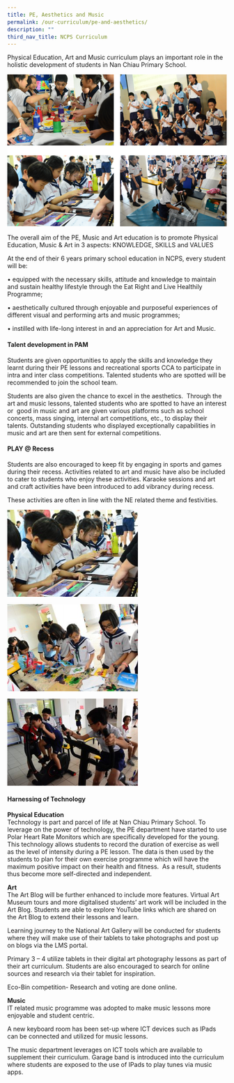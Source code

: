 ```yaml
---
title: PE, Aesthetics and Music
permalink: /our-curriculum/pe-and-aesthetics/
description: ""
third_nav_title: NCPS Curriculum
---
```

Physical Education, Art and Music curriculum plays an important role in the holistic development of students in Nan Chiau Primary School.

![](/images/Our%20Curriculum_PAM/pam%201.png)

The overall aim of the PE, Music and Art education is to promote Physical Education, Music & Art in 3 aspects: KNOWLEDGE, SKILLS and VALUES

At the end of their 6 years primary school education in NCPS, every student will be:

• equipped with the necessary skills, attitude and knowledge to maintain and sustain healthy lifestyle through the Eat Right and Live Healthily Programme;

• aesthetically cultured through enjoyable and purposeful experiences of different visual and performing arts and music programmes;

• instilled with life-long interest in and an appreciation for Art and Music.

#### **Talent development in PAM**

Students are given opportunities to apply the skills and knowledge they learnt during their PE lessons and recreational sports CCA to participate in intra and inter class competitions. Talented students who are spotted will be recommended to join the school team.

Students are also given the chance to excel in the aesthetics.  Through the art and music lessons, talented students who are spotted to have an interest or  good in music and art are given various platforms such as school concerts, mass singing, internal art competitions, etc., to display their talents. Outstanding students who displayed exceptionally capabilities in music and art are then sent for external competitions.

#### **PLAY @ Recess**

Students are also encouraged to keep fit by engaging in sports and games during their recess. Activities related to art and music have also be included to cater to students who enjoy these activities. Karaoke sessions and art and craft activities have been introduced to add vibrancy during recess.

These activities are often in line with the NE related theme and festivities.

![](/images/Our%20Curriculum_PAM/pam%202.jpg)

![](/images/Our%20Curriculum_PAM/pam%203.jpg)

![](/images/Our%20Curriculum_PAM/pam%204.jpg)

#### **Harnessing of Technology**

**Physical Education**  
Technology is part and parcel of life at Nan Chiau Primary School. To leverage on the power of technology, the PE department have started to use Polar Heart Rate Monitors which are specifically developed for the young. This technology allows students to record the duration of exercise as well as the level of intensity during a PE lesson. The data is then used by the students to plan for their own exercise programme which will have the maximum positive impact on their health and fitness.  As a result, students thus become more self-directed and independent.

**Art** <br>
The Art Blog will be further enhanced to include more features. Virtual Art Museum tours and more digitalised students’ art work will be included in the Art Blog. Students are able to explore YouTube links which are shared on the Art Blog to extend their lessons and learn.

Learning journey to the National Art Gallery will be conducted for students where they will make use of their tablets to take photographs and post up on blogs via the LMS portal.

Primary 3 – 4 utilize tablets in their digital art photography lessons as part of their art curriculum. Students are also encouraged to search for online sources and research via their tablet for inspiration.

Eco-Bin competition- Research and voting are done online.

**Music** <br>
IT related music programme was adopted to make music lessons more enjoyable and student centric.

A new keyboard room has been set-up where ICT devices such as IPads can be connected and utilized for music lessons.

The music department leverages on ICT tools which are available to supplement their curriculum. Garage band is introduced into the curriculum where students are exposed to the use of IPads to play tunes via music apps.